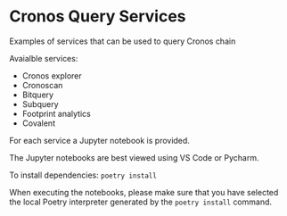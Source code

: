 # Cronos Query Services

Examples of services that can be used to query Cronos chain

Avaialble services:

- Cronos explorer
- Cronoscan
- Bitquery
- Subquery
- Footprint analytics
- Covalent

For each service a Jupyter notebook is provided.

The Jupyter notebooks are best viewed using VS Code or Pycharm.

To install dependencies: `poetry install`

When executing the notebooks, please make sure that you have selected the local Poetry interpreter generated by the `poetry install` command.
